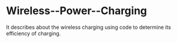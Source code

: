 # Wireless--Power--Charging
It describes about the wireless charging  using code to determine its efficiency of charging.
